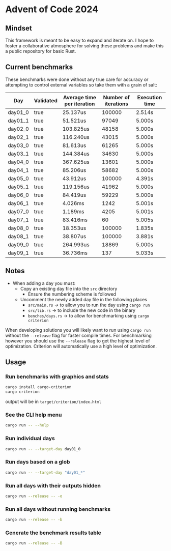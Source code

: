 # Advent of Code 2024

## Mindset

This framework is meant to be easy to expand and iterate on. I hope to foster a collaborative atmosphere for solving these problems and make this a public repository for basic Rust.

## Current benchmarks

These benchmarks were done without any true care for accuracy or attempting to control external variables so take them with a grain of salt:

|   Day   | Validated | Average time per iteration | Number of iterations | Execution time |
| ------- | --------- | -------------------------- | -------------------- | -------------- |
| day01_0 |      true |                   25.137us |               100000 |         2.514s |
| day01_1 |      true |                   51.521us |                97049 |         5.000s |
| day02_0 |      true |                  103.825us |                48158 |         5.000s |
| day02_1 |      true |                  116.240us |                43015 |         5.000s |
| day03_0 |      true |                   81.613us |                61265 |         5.000s |
| day03_1 |      true |                  144.384us |                34630 |         5.000s |
| day04_0 |      true |                  367.625us |                13601 |         5.000s |
| day04_1 |      true |                   85.206us |                58682 |         5.000s |
| day05_0 |      true |                   43.912us |               100000 |         4.391s |
| day05_1 |      true |                  119.156us |                41962 |         5.000s |
| day06_0 |      true |                   84.419us |                59229 |         5.000s |
| day06_1 |      true |                    4.026ms |                 1242 |         5.001s |
| day07_0 |      true |                    1.189ms |                 4205 |         5.001s |
| day07_1 |      true |                   83.416ms |                   60 |         5.005s |
| day08_0 |      true |                   18.353us |               100000 |         1.835s |
| day08_1 |      true |                   38.807us |               100000 |         3.881s |
| day09_0 |      true |                  264.993us |                18869 |         5.000s |
| day09_1 |      true |                   36.736ms |                  137 |         5.033s |

## Notes

- When adding a day you must:
  - Copy an existing day file into the `src` directory
    - Ensure the numbering scheme is followed
  - Uncomment the newly added day file in the following places
    - `src/main.rs` -> to allow you to run the day using `cargo run`
    - `src/lib.rs` -> to include the new code in the binary
    - `benches/days.rs` -> to allow for benchmarking using `cargo criterion`

When developing solutions you will likely want to run using `cargo run` without the `--release` flag for faster compile times. For benchmarking however you should use the `--release` flag to get the highest level of optimization. Criterion will automatically use a high level of optimization.

## Usage
### Run benchmarks with graphics and stats
``` bash
cargo install cargo-criterion
cargo criterion
```
output will be in `target/criterion/index.html`

### See the CLI help menu
``` bash
cargo run -- --help
```

### Run individual days
``` bash
cargo run -- --target-day day01_0
```

### Run days based on a glob
``` bash
cargo run -- --target-day "day01_*"
```

### Run all days with their outputs hidden
``` bash
cargo run --release -- -o
```

### Run all days without running benchmarks
``` bash
cargo run --release -- -b
```

### Generate the benchmark results table
``` bash
cargo run --release -- -B
```

